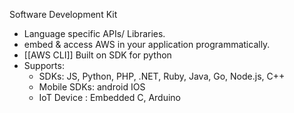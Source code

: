 Software Development Kit
- Language specific APIs/ Libraries.
- embed & access AWS in your application programmatically.
- [[AWS CLI]] Built on SDK for python
- Supports:
	- SDKs: JS, Python, PHP, .NET, Ruby, Java, Go, Node.js, C++
	- Mobile SDKs: android IOS
	- IoT Device : Embedded C, Arduino